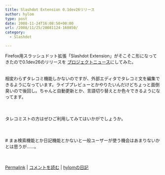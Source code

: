 ```yaml
---
title: Slashdot Extension 0.1dev26リリース
author: hylom
type: post
date: 2008-11-24T16:08:50+00:00
url: /2008/11/25/20081124-160850/
category:
  - Slashdot

---
```

Firefox用スラッシュドット拡張「Slashdot Extension」がそこそこ形になってきたので0.1dev26のリリースを [プロジェクトニュース][1]にしてみた。  
</br>   
相変わらずタレコミ機能しかないのですが、外部エディタでタレコミ文を編集できるようになっています。ライブプレビューとかやりたいんだけどちょっと面倒臭いので後回し。ちゃんと自動更新とか、言語切り替えとか色々できるようになってます。</br>  
</br>   
タレコミストの方はぜひご利用してみてはいかがでしょうか。</br>  
</br>   
\# まぁ検索機能とか日記機能とかないと一般ユーザーが使う機会はあまりないかとは思うが……。</br>  
</br> 

   [Permalink][2] |    [コメントを読む][3] |    [hylomの日記][4] 

</br>

 [1]: https://sourceforge.jp/forum/forum.php?forum_id=16510
 [2]: http://slashdot.jp/~hylom/journal/459391
 [3]: http://slashdot.jp/~hylom/journal/459391#acomments
 [4]: http://slashdot.jp/~hylom/journal/
